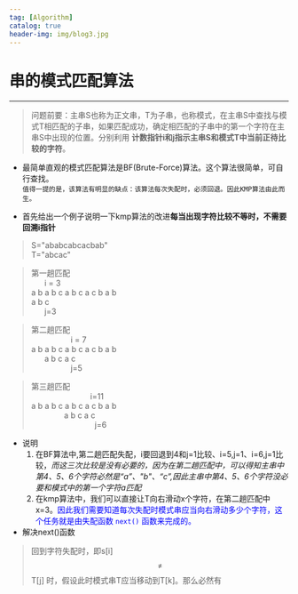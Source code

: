 ```yaml
---
tag: [Algorithm]
catalog: true
header-img: img/blog3.jpg
---
```

# 串的模式匹配算法  

-----  


> 问题前要：主串S也称为正文串，T为子串，也称模式，在主串S中查找与模式T相匹配的子串，如果匹配成功，确定相匹配的子串中的第一个字符在主串S中出现的位置。分别利用 **计数指针i和j指示主串S和模式T中当前正待比较的字符**。  


-  最简单直观的模式匹配算法是BF(Brute-Force)算法。这个算法很简单，可自行查找。  
`值得一提的是，该算法有明显的缺点：该算法每次失配时，必须回退。因此KMP算法由此而生。`

- 首先给出一个例子说明一下kmp算法的改进**每当出现字符比较不等时，不需要回溯i指针**

> S="ababcabcacbab"  
> T="abcac"

>  第一趟匹配  
> &nbsp;&nbsp;&nbsp;&nbsp;&nbsp;&nbsp;i = 3  
> a b a b c a b c a c b a b  
> a b c  
> &nbsp;&nbsp;&nbsp;&nbsp;&nbsp;&nbsp;j=3    

> 第二趟匹配  
> &nbsp;&nbsp;&nbsp;&nbsp;&nbsp;&nbsp;&nbsp;&nbsp;&nbsp;&nbsp;&nbsp;&nbsp;&nbsp;&nbsp;&nbsp;&nbsp;&nbsp;&nbsp;i = 7  
> a b a b c a b c a c b a b  
> &nbsp;&nbsp;&nbsp;&nbsp;&nbsp;&nbsp;a b c a c  
> &nbsp;&nbsp;&nbsp;&nbsp;&nbsp;&nbsp;&nbsp;&nbsp;&nbsp;&nbsp;&nbsp;&nbsp;&nbsp;&nbsp;&nbsp;&nbsp;&nbsp;&nbsp;j=5 

> 第三趟匹配  
> &nbsp;&nbsp;&nbsp;&nbsp;&nbsp;&nbsp;&nbsp;&nbsp;&nbsp;&nbsp;&nbsp;&nbsp;&nbsp;&nbsp;&nbsp;&nbsp;&nbsp;&nbsp;&nbsp;&nbsp;&nbsp;&nbsp;&nbsp;&nbsp;&nbsp;&nbsp;&nbsp;i=11  
> a b a b c a b c a c b a b  
> &nbsp;&nbsp;&nbsp;&nbsp;&nbsp;&nbsp;&nbsp;&nbsp;&nbsp;&nbsp;&nbsp;&nbsp;&nbsp;&nbsp;&nbsp;a b c a c  
> &nbsp;&nbsp;&nbsp;&nbsp;&nbsp;&nbsp;&nbsp;&nbsp;&nbsp;&nbsp;&nbsp;&nbsp;&nbsp;&nbsp;&nbsp;&nbsp;&nbsp;&nbsp;&nbsp;&nbsp;&nbsp;&nbsp;&nbsp;&nbsp;&nbsp;&nbsp;&nbsp;&nbsp;&nbsp;j=6   




- 说明  
    1. 在BF算法中,第二趟匹配失配，i要回退到4和j=1比较、i=5,j=1、i=6,j=1比较，*而这三次比较是没有必要的，因为在第二趟匹配中，可以得知主串中第4、5、6个字符必然是“a”、"b"、“c”,因此主串中第4、5、6个字符没必要和模式中的第一个字符a匹配*
    2. 在kmp算法中，我们可以直接让T向右滑动x个字符，在第二趟匹配中x=3。<font color = "blue">因此我们需要知道每次失配时模式串应当向右滑动多少个字符，这个任务就是由失配函数    `next()` 函数来完成的。  </font>
- 解决next()函数   
> 回到字符失配时，即s[i]
> $$\neq$$
> T[j]
> 时，假设此时模式串T应当移动到T[k]。那么必然有  
>  